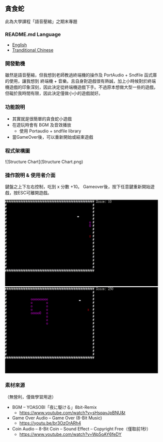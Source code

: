 ## 貪食蛇
此為大學課程「語音壓縮」之期末專題

### README.md Language
- [English](/README.md)
- [Tranditional Chinese](/README.zh-tw.md)

### 開發動機
雖然是語音壓縮，但我想到老師教過終端機的操作及 PortAudio + Sndfile 函式庫的使用，讓我想到 終端機 + 音樂。且自身對遊戲很有熱誠，加上小時候對於終端機遊戲的印象深刻，因此決定從終端機遊戲下手。不過原本想做大型一些的遊戲，但礙於我時間有限，因此決定僅做小小的遊戲就好。

### 功能說明
- 其實就是很簡單的貪食蛇小遊戲
- 在遊玩時會有 BGM 及音效播放
  - 使用 Portaudio + sndfile library
- 當GameOver後，可以重新開始或結束遊戲

### 程式架構圖
![Structure Chart](Structure Chart.png)

### 操作說明 & 使用者介面
鍵盤之上下左右控制，吃到 x 分數 +10。
Gameover後，按下任意鍵重新開始遊戲，按ESC可離開遊戲。

![Gaming](Gaming.gif)
![Gameover](Gameover.gif)

### 素材來源
（無營利，僅做學習用途）
- BGM – YOASOBI「夜に駆ける」8bit-Remix
  - https://www.youtube.com/watch?v=sHsqavJpBNU&t
- Game Over Audio – Game Over (8-Bit Music)
  - https://youtu.be/br3OzOrARh4
- Coin Audio – 8-Bit Coin – Sound Effect – Copyright Free（僅取前1秒）
  - https://www.youtube.com/watch?v=Wp5oAY6feDY

